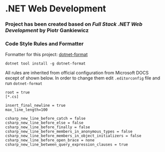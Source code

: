 # .NET Web Development

### Project has been created based on *Full Stack .NET Web Development* by Piotr Gankiewicz

### Code Style Rules and Formatter
Formatter for this project: [dotnet-format](https://github.com/dotnet/format)
```
dotnet tool install -g dotnet-format
```
All rules are inherited from official configuration from Microsoft DOCS except of shown below.
In order to change them edit `.editorconfig` file and run `dotnet-format` 
```
root = true
[*.cs]

insert_final_newline = true
max_line_length=100

csharp_new_line_before_catch = false
csharp_new_line_before_else = false
csharp_new_line_before_finally = false
csharp_new_line_before_members_in_anonymous_types = false
csharp_new_line_before_members_in_object_initializers = false
csharp_new_line_before_open_brace = none
csharp_new_line_between_query_expression_clauses = true
```

